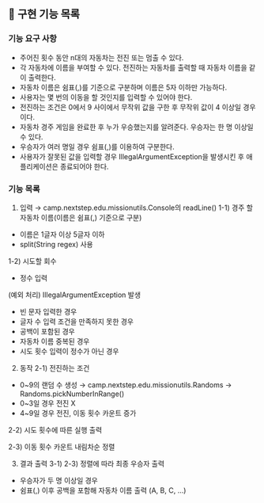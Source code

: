 ## 🚀 구현 기능 목록

### 기능 요구 사항
- 주어진 횟수 동안 n대의 자동차는 전진 또는 멈출 수 있다.
- 각 자동차에 이름을 부여할 수 있다. 전진하는 자동차를 출력할 때 자동차 이름을 같이 출력한다.
- 자동차 이름은 쉼표(,)를 기준으로 구분하며 이름은 5자 이하만 가능하다.
- 사용자는 몇 번의 이동을 할 것인지를 입력할 수 있어야 한다.
- 전진하는 조건은 0에서 9 사이에서 무작위 값을 구한 후 무작위 값이 4 이상일 경우이다.
- 자동차 경주 게임을 완료한 후 누가 우승했는지를 알려준다. 우승자는 한 명 이상일 수 있다.
- 우승자가 여러 명일 경우 쉼표(,)를 이용하여 구분한다.
- 사용자가 잘못된 값을 입력할 경우 IllegalArgumentException을 발생시킨 후 애플리케이션은 종료되어야 한다.

### 기능 목록
1. 입력 → camp.nextstep.edu.missionutils.Console의 readLine()
1-1) 경주 할 자동차 이름(이름은 쉼표(,) 기준으로 구분)
- 이름은 1글자 이상 5글자 이하
- split(String regex) 사용

1-2) 시도할 회수
- 정수 입력

(예외 처리) IllegalArgumentException 발생
- 빈 문자 입력한 경우
- 글자 수 입력 조건을 만족하지 못한 경우
- 공백이 포함된 경우
- 자동차 이름 중복된 경우
- 시도 횟수 입력이 정수가 아닌 경우

2. 동작
2-1) 전진하는 조건
- 0~9의 랜덤 수 생성 → camp.nextstep.edu.missionutils.Randoms -> Randoms.pickNumberInRange()
- 0~3일 경우 전진 X
- 4~9일 경우 전진, 이동 횟수 카운트 증가

2-2) 시도 횟수에 따른 실행 출력

2-3) 이동 횟수 카운트 내림차순 정렬

3. 결과 출력
3-1) 2-3) 정렬에 따라 최종 우승자 출력
- 우승자가 두 명 이상일 경우 
- 쉼표(,) 이후 공백을 포함해 자동차 이름 출력 (A, B, C, ...)
